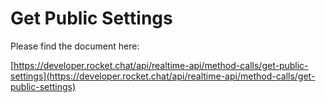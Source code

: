 # Get Public Settings

Please find the document here: 

[https://developer.rocket.chat/api/realtime-api/method-calls/get-public-settings](https://developer.rocket.chat/api/realtime-api/method-calls/get-public-settings)

